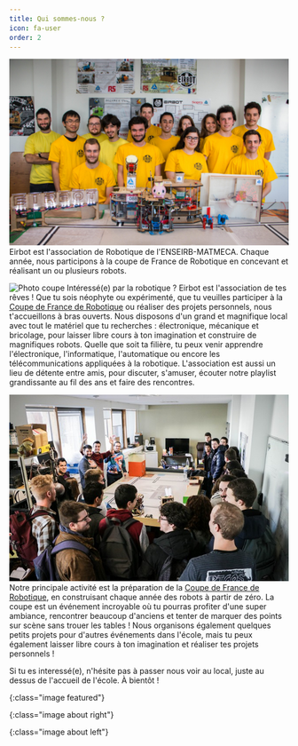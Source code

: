 ```yaml
---
title: Qui sommes-nous ?
icon: fa-user
order: 2
---
```


![Team]
Eirbot est l'association de Robotique de l'ENSEIRB-MATMECA. Chaque année, nous
participons à la coupe de France de Robotique en concevant et réalisant un ou
plusieurs robots.

![Photo coupe]
Intéressé(e) par la robotique ? Eirbot est l'association de tes rêves ! Que tu
sois néophyte ou expérimenté, que tu veuilles participer à la [Coupe de France
de Robotique] ou réaliser des projets personnels, nous t'accueillons à bras
ouverts. Nous disposons d'un grand et magnifique local avec tout le matériel que
tu recherches : électronique, mécanique et bricolage, pour laisser libre cours à
ton imagination et construire de magnifiques robots.  Quelle que soit ta
filière, tu peux venir apprendre l'électronique, l'informatique, l'automatique
ou encore les télécommunications appliquées à la robotique. L'association est
aussi un lieu de détente entre amis, pour discuter, s'amuser, écouter notre
playlist grandissante au fil des ans et faire des rencontres.

![Photo local]
Notre principale activité est la préparation de la [Coupe de France de
Robotique], en construisant chaque année des robots à partir de zéro.  La coupe
est un événement incroyable où tu pourras profiter d'une super ambiance,
rencontrer beaucoup d'anciens et tenter de marquer des points sur scène sans
trouer les tables ! Nous organisons également quelques petits projets pour
d'autres événements dans l'école, mais tu peux également laisser libre cours à
ton imagination et réaliser tes projets personnels !

Si tu es interessé(e), n'hésite pas à passer nous voir au local, juste au dessus
de l'accueil de l'école. À bientôt !


[Coupe de France de Robotique]: https://www.coupederobotique.fr/

[Team]: assets/images/eirbot_team.jpg
{:class="image featured"}

[Photo coupe]: assets/images/championship_2018.jpg
{:class="image about right"}

[Photo local]: assets/images/eirbot_local.jpg
{:class="image about left"}


